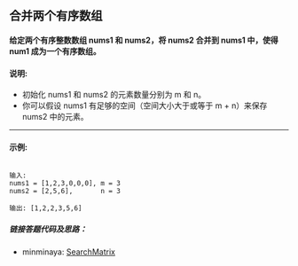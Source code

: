 ## 合并两个有序数组

#### 给定两个有序整数数组 nums1 和 nums2，将 nums2 合并到 nums1 中，使得 num1 成为一个有序数组。
     
#### **说明:**
     
- 初始化 nums1 和 nums2 的元素数量分别为 m 和 n。
- 你可以假设 nums1 有足够的空间（空间大小大于或等于 m + n）来保存 nums2 中的元素。
   
---
  
#### 示例:

```

输入:
nums1 = [1,2,3,0,0,0], m = 3
nums2 = [2,5,6],       n = 3

输出: [1,2,2,3,5,6]

```

##### 链接答题代码及思路：
* minminaya: [SearchMatrix](https://github.com/biubiubiu-school/Coding-Day-By-Day/tree/master/src/main/kotlin/minminaya/solution/MergeTailSort.kt)